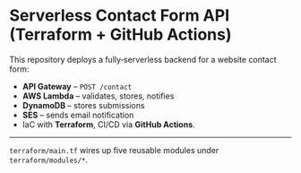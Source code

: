 # Serverless Contact Form API (Terraform + GitHub Actions)

This repository deploys a fully‑serverless backend for a website contact form:

* **API Gateway** – `POST /contact`
* **AWS Lambda** – validates, stores, notifies
* **DynamoDB** – stores submissions
* **SES** – sends email notification
* IaC with **Terraform**, CI/CD via **GitHub Actions**.

---
`terraform/main.tf` wires up five reusable modules under `terraform/modules/*`.
